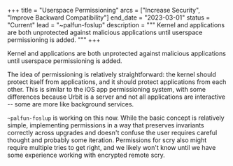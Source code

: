 +++
title = "Userspace Permissioning"
arcs = ["Increase Security", "Improve Backward Compatibility"]
end_date = "2023-03-01"
status = "Current"
lead = "~palfun-foslup"
description = """
Kernel and applications are both unprotected against malicious applications until userspace permissioning is added.
"""
+++

Kernel and applications are both unprotected against malicious applications until userspace permissioning is added.

The idea of permissioning is relatively straightforward: the kernel should protect itself from applications, and it should protect applications from each other.  This is similar to the iOS app permissioning system, with some differences because Urbit is a server and not all applications are interactive -- some are more like background services.

`~palfun-foslup` is working on this now.  While the basic concept is relatively simple, implementing permissions in a way that preserves invariants correctly across upgrades and doesn't confuse the user requires careful thought and probably some iteration.  Permissions for scry also might require multiple tries to get right, and we likely won't know until we have some experience working with encrypted remote scry.
